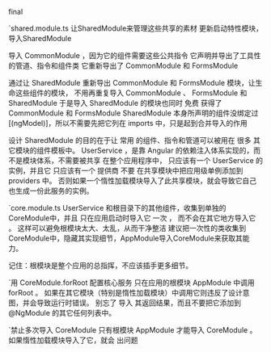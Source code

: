 final

`shared.module.ts
让SharedModule来管理这些共享的素材
更新启动特性模块，导入SharedModule

导入 CommonModule ，因为它的组件需要这些公共指令
它声明并导出了工具性的管道、指令和组件类
它重新导出了 CommonModule 和 FormsModule

通过让 SharedModule 重新导出 CommonModule 和 FormsModule 模块，让生命这些组件的模块，
不用再重复导入 CommonModule 、 FormsModule 和 SharedModule 
于是导入 SharedModule 的模块也同时 免费 获得了 CommonModule 和 FormsModule
SharedModule 本身所声明的组件没绑定过 [(ngModel)]，所以不需要先把它列在 imports 中，只是起到合并导入的作用

设计 SharedModule 的目的在于让 常用 的组件、指令和管道可以被用在 很多 其它模块的组件模板中。
UserService ，是靠 Angular 的依赖注入体系实现的，而不是模块体系，不需要被共享
在整个应用程序中， 只应该有一个 UserService 的实例，并且它 只应该有一个 提供商
不要 在共享模块中把应用级单例添加到 providers 中。 否则如果一个惰性加载模块导入了此共享模块，就会导致它自己也生成一份此服务的实例。


`core.module.ts
UserService 和根目录下的其他组件，收集到单独的CoreModule中，并且 只在应用启动时导入它 一次 ， 而不会在其它地方导入它 。
这样可以避免根模块太大、太乱，从而干净整洁
建议把一次性的类收集到CoreModule中，隐藏其实现细节，AppModule导入CoreModule来获取其能力。

记住：根模块是整个应用的总指挥，不应该插手更多细节。


`用 CoreModule.forRoot 配置核心服务
只在应用的根模块 AppModule 中调用 forRoot 。 如果在其它模块（特别是惰性加载模块）中调用它则违反了设计意图，并会导致运行时错误。
别忘了 导入 其返回结果，而且不要把它添加到 @NgModule 的其它任何列表中。

`禁止多次导入 CoreModule
只有根模块 AppModule 才能导入 CoreModule 。 如果惰性加载模块导入了它，就会 出问题
